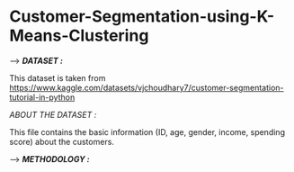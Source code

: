 # Customer-Segmentation-using-K-Means-Clustering

--> <b> <i> DATASET : </i> </b>

This dataset is taken from https://www.kaggle.com/datasets/vjchoudhary7/customer-segmentation-tutorial-in-python

<i> ABOUT THE DATASET : </i>

This file contains the basic information (ID, age, gender, income, spending score) about the customers.

--> <b> <i> METHODOLOGY : </i> </b>

